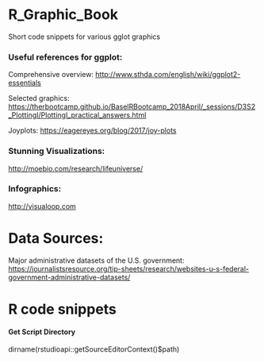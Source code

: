 # R_Graphic_Book
Short code snippets for various gglot graphics

### Useful references for ggplot: <br>
Comprehensive overview: <a>http://www.sthda.com/english/wiki/ggplot2-essentials</a>

Selected graphics: <a>https://therbootcamp.github.io/BaselRBootcamp_2018April/_sessions/D3S2_PlottingI/PlottingI_practical_answers.html</a>

Joyplots: https://eagereyes.org/blog/2017/joy-plots

### Stunning Visualizations:
<a>http://moebio.com/research/lifeuniverse/</a>

### Infographics:
<a>http://visualoop.com</a>


# Data Sources:
Major administrative datasets of the U.S. government: https://journalistsresource.org/tip-sheets/research/websites-u-s-federal-government-administrative-datasets/


# R code snippets

#### Get Script Directory
dirname(rstudioapi::getSourceEditorContext()$path)

